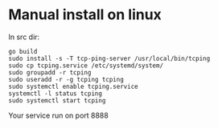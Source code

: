 # Manual install on linux
In src dir:  
```
go build
sudo install -s -T tcp-ping-server /usr/local/bin/tcping
sudo cp tcping.service /etc/systemd/system/
sudo groupadd -r tcping
sudo useradd -r -g tcping tcping
sudo systemctl enable tcping.service
systemctl -l status tcping
sudo systemctl start tcping
```

Your service run on port 8888  
